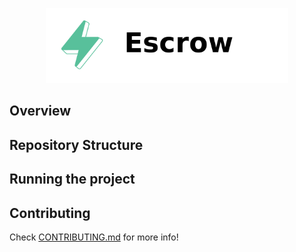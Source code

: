 <p align="center">
    <img src="./.docs/escrow-logo.png" height="120">
</p>

## Overview


## Repository Structure


## Running the project


## Contributing

Check [CONTRIBUTING.md](../CONTRIBUTING.md) for more info!
